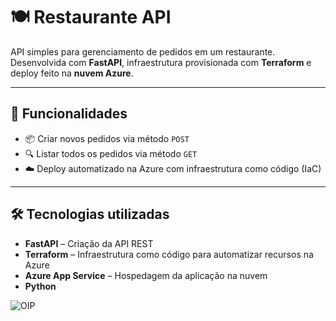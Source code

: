 # 🍽️ Restaurante API 

API simples para gerenciamento de pedidos em um restaurante. Desenvolvida com **FastAPI**, infraestrutura provisionada com **Terraform** e deploy feito na **nuvem Azure**.

---

## 🚀 Funcionalidades

- 📦 Criar novos pedidos via método `POST`
- 🔍 Listar todos os pedidos via método `GET`
- ☁️ Deploy automatizado na Azure com infraestrutura como código (IaC)

---

## 🛠️ Tecnologias utilizadas

- **FastAPI** – Criação da API REST
- **Terraform** – Infraestrutura como código para automatizar recursos na Azure
- **Azure App Service** – Hospedagem da aplicação na nuvem
- **Python**

![OIP](https://github.com/user-attachments/assets/814e19fb-44f6-4052-a2a5-95c7d3dc4015)


